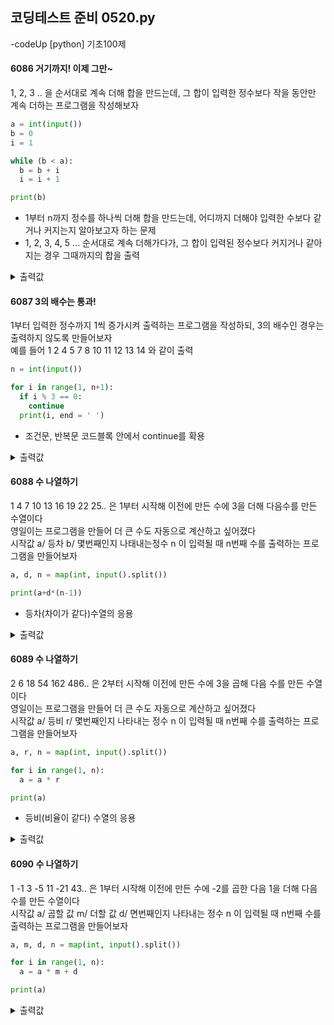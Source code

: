 ## 코딩테스트 준비 0520.py

-codeUp [python] 기초100제

#### 6086 거기까지! 이제 그만~
1, 2, 3 .. 을 순서대로 계속 더해 합을 만드는데, 그 합이 입력한 정수보다 작을 동안만 계속 더하는 프로그램을 작성해보자
```py
a = int(input())
b = 0
i = 1

while (b < a):
  b = b + i
  i = i + 1

print(b)
```
* 1부터 n까지 정수를 하나씩 더해 합을 만드는데, 어디까지 더해야 입력한 수보다 같거나 커지는지 알아보고자 하는 문제
* 1, 2, 3, 4, 5 ... 순서대로 계속 더해가다가, 그 합이 입력된 정수보다 커지거나 같아지는 경우 그때까지의 합을 출력
<details><summary>출력값</summary>
  입력값 : 57
  
  ```py
  66
  ```
  
  </details>
  
#### 6087 3의 배수는 통과!
1부터 입력한 정수까지 1씩 증가시켜 출력하는 프로그램을 작성하되, 3의 배수인 경우는 출력하지 않도록 만들어보자<br>
예를 들어 1 2 4 5 7 8 10 11 12 13 14 와 같이 출력
```py
n = int(input())

for i in range(1, n+1):
  if i % 3 == 0:
    continue
  print(i, end = ' ')
```
* 조건문, 반복문 코드블록 안에서 continue를 확용
<details><summary>출력값</summary>
  입력값 : 10
  
  ```py
  1 2 4 5 7 8 10
  ```
  </details>

#### 6088 수 나열하기
1 4 7 10 13 16 19 22 25.. 은 1부터 시작해 이전에 만든 수에 3을 더해 다음수를 만든 수열이다<br>
영일이는 프로그램을 만들어 더 큰 수도 자동으로 계산하고 싶어졌다<br>
시작값 a/ 등차 b/ 몇번째인지 나태내는정수 n 이 입력될 때 n번째 수를 출력하는 프로그램을 만들어보자
```py
a, d, n = map(int, input().split())

print(a+d*(n-1))
```
* 등차(차이가 같다)수열의 응용
<details><summary>출력값</summary>
  입력값 : 1 3 123
  
  ```py
  367
  ```
  
  </details>

#### 6089 수 나열하기
2 6 18 54 162 486.. 은 2부터 시작해 이전에 만든 수에 3을 곱해 다음 수를 만든 수열이다<br>
영일이는 프로그램을 만들어 더 큰 수도 자동으로 계산하고 싶어졌다<br>
시작값 a/ 등비 r/ 몇번째인지 나타내는 정수 n 이 입력될 때 n번째 수를 출력하는 프로그램을 만들어보자
```py
a, r, n = map(int, input().split())

for i in range(1, n):
  a = a * r

print(a)
```
* 등비(비율이 같다) 수열의 응용
<details><summary>출력값</summary>
  입력값 : 2 3 4
  
  ```py
  54
  ```
  
  </details>

#### 6090 수 나열하기
1 -1 3 -5 11 -21 43.. 은 1부터 시작해 이전에 만든 수에 -2를 곱한 다음 1을 더해 다음 수를 만든 수열이다<br>
시작값 a/ 곱할 값 m/ 더할 값 d/ 면번째인지 나타내는 정수 n 이 입력될 때 n번째 수를 출력하는 프로그램을 만들어보자
```py
a, m, d, n = map(int, input().split())

for i in range(1, n):
  a = a * m + d

print(a)
```
<details><summary>출력값</summary>
  입력값 : 1 -2 1 8
  
  ```py
  -85
  ```
  
  </details>
  
